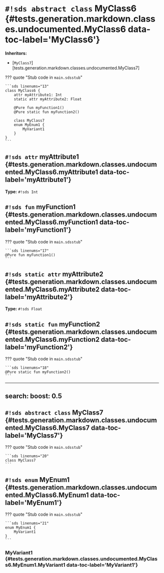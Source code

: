 # `#!sds abstract class` MyClass6 {#tests.generation.markdown.classes.undocumented.MyClass6 data-toc-label='MyClass6'}

**Inheritors:**

- [`MyClass7`][tests.generation.markdown.classes.undocumented.MyClass7]

??? quote "Stub code in `main.sdsstub`"

    ```sds linenums="13"
    class MyClass6 {
        attr myAttribute1: Int
        static attr myAttribute2: Float
    
        @Pure fun myFunction1()
        @Pure static fun myFunction2()
    
        class MyClass7
        enum MyEnum1 {
            MyVariant1
        }
    }
    ```

## `#!sds attr` myAttribute1 {#tests.generation.markdown.classes.undocumented.MyClass6.myAttribute1 data-toc-label='myAttribute1'}

**Type:** `#!sds Int`

## `#!sds fun` myFunction1 {#tests.generation.markdown.classes.undocumented.MyClass6.myFunction1 data-toc-label='myFunction1'}

??? quote "Stub code in `main.sdsstub`"

    ```sds linenums="17"
    @Pure fun myFunction1()
    ```

## `#!sds static attr` myAttribute2 {#tests.generation.markdown.classes.undocumented.MyClass6.myAttribute2 data-toc-label='myAttribute2'}

**Type:** `#!sds Float`

## `#!sds static fun` myFunction2 {#tests.generation.markdown.classes.undocumented.MyClass6.myFunction2 data-toc-label='myFunction2'}

??? quote "Stub code in `main.sdsstub`"

    ```sds linenums="18"
    @Pure static fun myFunction2()
    ```

---
search:
  boost: 0.5
---

## `#!sds abstract class` MyClass7 {#tests.generation.markdown.classes.undocumented.MyClass6.MyClass7 data-toc-label='MyClass7'}

??? quote "Stub code in `main.sdsstub`"

    ```sds linenums="20"
    class MyClass7
    ```

## `#!sds enum` MyEnum1 {#tests.generation.markdown.classes.undocumented.MyClass6.MyEnum1 data-toc-label='MyEnum1'}

??? quote "Stub code in `main.sdsstub`"

    ```sds linenums="21"
    enum MyEnum1 {
        MyVariant1
    }
    ```

### MyVariant1 {#tests.generation.markdown.classes.undocumented.MyClass6.MyEnum1.MyVariant1 data-toc-label='MyVariant1'}
